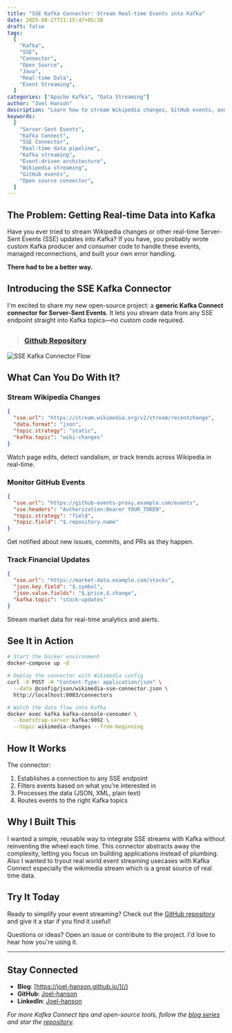 ```yaml
---
title: "SSE Kafka Connector: Stream Real-time Events into Kafka"
date: 2025-08-27T21:15:47+05:30
draft: false
tags:
  [
    "Kafka",
    "SSE",
    "Connector",
    "Open Source",
    "Java",
    "Real-time Data",
    "Event Streaming",
  ]
categories: ["Apache Kafka", "Data Streaming"]
author: "Joel Hanson"
description: "Learn how to stream Wikipedia changes, GitHub events, and financial data into Kafka using this open-source SSE Kafka Connector - no custom code required."
keywords:
  [
    "Server-Sent Events",
    "Kafka Connect",
    "SSE Connector",
    "Real-time data pipeline",
    "Kafka streaming",
    "Event-driven architecture",
    "Wikipedia streaming",
    "GitHub events",
    "Open source connector",
  ]
---
```


## The Problem: Getting Real-time Data into Kafka

Have you ever tried to stream Wikipedia changes or other real-time Server-Sent Events (SSE) updates into Kafka? If you have, you probably wrote custom Kafka producer and consumer code to handle these events, managed reconnections, and built your own error handling.

**There had to be a better way.**

## Introducing the SSE Kafka Connector

I'm excited to share my new open-source project: a **generic Kafka Connect connector for Server-Sent Events**. It lets you stream data from any SSE endpoint straight into Kafka topics—no custom code required.

## <!-- Repo link -->

> ### [Github Repository](https://github.com/Joel-hanson/sse-kafka-connector)

![SSE Kafka Connector Flow](/images/21-sse-kafka-connector/image.png)

## What Can You Do With It?

### Stream Wikipedia Changes

```json
{
  "sse.url": "https://stream.wikimedia.org/v2/stream/recentchange",
  "data.format": "json",
  "topic.strategy": "static",
  "kafka.topic": "wiki-changes"
}
```

Watch page edits, detect vandalism, or track trends across Wikipedia in real-time.

### Monitor GitHub Events

```json
{
  "sse.url": "https://github-events-proxy.example.com/events",
  "sse.headers": "Authorization:Bearer YOUR_TOKEN",
  "topic.strategy": "field",
  "topic.field": "$.repository.name"
}
```

Get notified about new issues, commits, and PRs as they happen.

### Track Financial Updates

```json
{
  "sse.url": "https://market-data.example.com/stocks",
  "json.key.field": "$.symbol",
  "json.value.fields": "$.price,$.change",
  "kafka.topic": "stock-updates"
}
```

Stream market data for real-time analytics and alerts.

## See It in Action

```bash
# Start the Docker environment
docker-compose up -d

# Deploy the connector with Wikimedia config
curl -X POST -H "Content-Type: application/json" \
  --data @config/json/wikimedia-sse-connector.json \
  http://localhost:8083/connectors

# Watch the data flow into Kafka
docker exec kafka kafka-console-consumer \
  --bootstrap-server kafka:9092 \
  --topic wikimedia-changes --from-beginning
```

## How It Works

The connector:

1. Establishes a connection to any SSE endpoint
2. Filters events based on what you're interested in
3. Processes the data (JSON, XML, plain text)
4. Routes events to the right Kafka topics

## Why I Built This

I wanted a simple, reusable way to integrate SSE streams with Kafka without reinventing the wheel each time. This connector abstracts away the complexity, letting you focus on building applications instead of plumbing. Also I wanted to tryout real world event streaming usecases with Kafka Connect especially the wikimedia stream which is a great source of real time data.

## Try It Today

Ready to simplify your event streaming? Check out the [GitHub repository](https://github.com/Joel-hanson/sse-kafka-connector) and give it a star if you find it useful!

Questions or ideas? Open an issue or contribute to the project. I'd love to hear how you're using it.

---

## Stay Connected

- **Blog**: [https://joel-hanson.github.io/](/)
- **GitHub**: [Joel-hanson](https://github.com/Joel-hanson)
- **LinkedIn**: [Joel-hanson](https://www.linkedin.com/in/joel-hanson/)

_For more Kafka Connect tips and open-source tools, follow the [blog series](https://joel-hanson.github.io/posts/) and star the [repository](https://github.com/Joel-hanson/sse-kafka-connector)._
